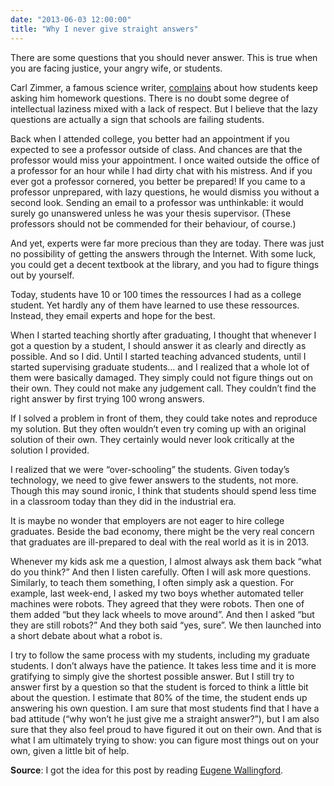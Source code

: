 ```yaml
---
date: "2013-06-03 12:00:00"
title: "Why I never give straight answers"
---
```




There are some questions that you should never answer. This is true when you are facing justice, your angry wife, or students.

Carl Zimmer, a famous science writer, [complains](http://phenomena.nationalgeographic.com/2013/05/31/an-open-letter-to-science-students-and-science-teachers/) about how students keep asking him homework questions. There is no doubt some degree of intellectual laziness mixed with a lack of respect. But I believe that the lazy questions are actually a sign that schools are failing students.

Back when I attended college, you better had an appointment if you expected to see a professor outside of class. And chances are that the professor would miss your appointment. I once waited outside the office of a professor for an hour while I had dirty chat with his mistress. And if you ever got a professor cornered, you better be prepared! If you came to a professor unprepared, with lazy questions, he would dismiss you without a second look. Sending an email to a professor was unthinkable: it would surely go unanswered unless he was your thesis supervisor. (These professors should not be commended for their behaviour, of course.)

And yet, experts were far more precious than they are today. There was just no possibility of getting the answers through the Internet. With some luck, you could get a decent textbook at the library, and you had to figure things out by yourself.

Today, students have 10 or 100 times the ressources I had as a college student. Yet hardly any of them have learned to use these ressources. Instead, they email experts and hope for the best.

When I started teaching shortly after graduating, I thought that whenever I got a question by a student, I should answer it as clearly and directly as possible. And so I did. Until I started teaching advanced students, until I started supervising graduate students&hellip; and I realized that a whole lot of them were basically damaged. They simply could not figure things out on their own. They could not make any judgement call. They couldn&rsquo;t find the right answer by first trying 100 wrong answers.

If I solved a problem in front of them, they could take notes and reproduce my solution. But they often wouldn&rsquo;t even try coming up with an original solution of their own. They certainly would never look critically at the solution I provided.

I realized that we were &ldquo;over-schooling&rdquo; the students. Given today&rsquo;s technology, we need to give fewer answers to the students, not more. Though this may sound ironic, I think that students should spend less time in a classroom today than they did in the industrial era.

It is maybe no wonder that employers are not eager to hire college graduates. Beside the bad economy, there might be the very real concern that graduates are ill-prepared to deal with the real world as it is in 2013.

Whenever my kids ask me a question, I almost always ask them back &ldquo;what do you think?&rdquo; And then I listen carefully. Often I will ask more questions. Similarly, to teach them something, I often simply ask a question. For example, last week-end, I asked my two boys whether automated teller machines were robots. They agreed that they were robots. Then one of them added &ldquo;but they lack wheels to move around&rdquo;. And then I asked &ldquo;but they are still robots?&rdquo; And they both said &ldquo;yes, sure&rdquo;. We then launched into a short debate about what a robot is.

I try to follow the same process with my students, including my graduate students. I don&rsquo;t always have the patience. It takes less time and it is more gratifying to simply give the shortest possible answer. But I still try to answer first by a question so that the student is forced to think a little bit about the question. I estimate that 80% of the time, the student ends up answering his own question. I am sure that most students find that I have a bad attitude (&ldquo;why won&rsquo;t he just give me a straight answer?&rdquo;), but I am also sure that they also feel proud to have figured it out on their own. And that is what I am ultimately trying to show: you can figure most things out on your own, given a little bit of help.

__Source__: I got the idea for this post by reading [Eugene Wallingford](http://www.cs.uni.edu/~wallingf/blog/archives/monthly/2013-06.html).

